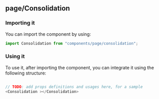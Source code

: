 ## page/Consolidation

<!-- TODO: add a description here! -->

### Importing it

You can import the component by using:

```js
import Consolidation from "components/page/consolidation";
```

### Using it

To use it, after importing the component, you can integrate it using the following structure:

```js

// TODO: add props definitions and usages here, for a sample
<Consolidation ></Consolidation>

```